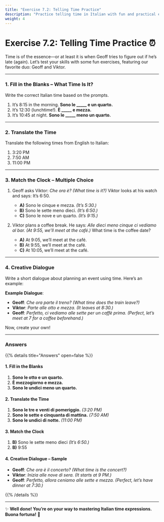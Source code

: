 ```yaml
---
title: "Exercise 7.2: Telling Time Practice"
description: "Practice telling time in Italian with fun and practical exercises."
weight: 4
---
```


# Exercise 7.2: Telling Time Practice ⏰  

Time is of the essence—or at least it is when Geoff tries to figure out if he’s late (again). Let’s test your skills with some fun exercises, featuring our favorite duo: Geoff and Viktor.

---

### 1. Fill in the Blanks – What Time Is It?  

Write the correct Italian time based on the prompts.  

1. It’s 8:15 in the morning. **Sono le _____ e un quarto.**  
2. It’s 12:30 (lunchtime!). **È _____ e mezza.**  
3. It’s 10:45 at night. **Sono le _____ meno un quarto.**  

---

### 2. Translate the Time  

Translate the following times from English to Italian:  

1. 3:20 PM  
2. 7:50 AM  
3. 11:00 PM  

---

### 3. Match the Clock – Multiple Choice  

1. Geoff asks Viktor: *Che ora è?* *(What time is it?)* Viktor looks at his watch and says: It’s 6:50.
   - **A)** Sono le cinque e mezza. *(It’s 5:30.)*  
   - **B)** Sono le sette meno dieci. *(It’s 6:50.)*  
   - **C)** Sono le nove e un quarto. *(It’s 9:15.)*  

2. Viktor plans a coffee break. He says: *Alle dieci meno cinque ci vediamo al bar.* *(At 9:55, we’ll meet at the café.)* What time is the coffee date?  
   - **A)** At 9:05, we’ll meet at the café.
   - **B)** At 9:55, we’ll meet at the café.
   - **C)** At 10:05, we’ll meet at the café.

---

### 4. Creative Dialogue  

Write a short dialogue about planning an event using time. Here’s an example:  

**Example Dialogue**:  
- **Geoff**: *Che ora parte il treno?* *(What time does the train leave?)*  
- **Viktor**: *Parte alle otto e mezza.* *(It leaves at 8:30.)*  
- **Geoff**: *Perfetto, ci vediamo alle sette per un caffè prima.* *(Perfect, let’s meet at 7 for a coffee beforehand.)*  

Now, create your own!  

---

### Answers  

{{% details title="Answers" open=false %}}  

#### 1. Fill in the Blanks  
1. **Sono le otto e un quarto.**  
2. **È mezzogiorno e mezza.**  
3. **Sono le undici meno un quarto.**  

#### 2. Translate the Time  
1. **Sono le tre e venti di pomeriggio.** *(3:20 PM)*  
2. **Sono le sette e cinquanta di mattina.** *(7:50 AM)*  
3. **Sono le undici di notte.** *(11:00 PM)*  

#### 3. Match the Clock  
1. **B)** Sono le sette meno dieci *(It’s 6:50.)*  
2. **B)** 9:55  

#### 4. Creative Dialogue – Sample  
- **Geoff**: *Che ora è il concerto?* *(What time is the concert?)*  
- **Viktor**: *Inizia alle nove di sera.* *(It starts at 9 PM.)*  
- **Geoff**: *Perfetto, allora ceniamo alle sette e mezza.* *(Perfect, let’s have dinner at 7:30.)*  

{{% /details %}}  

---

✨ **Well done! You’re on your way to mastering Italian time expressions. Buona fortuna!** 🌟  
